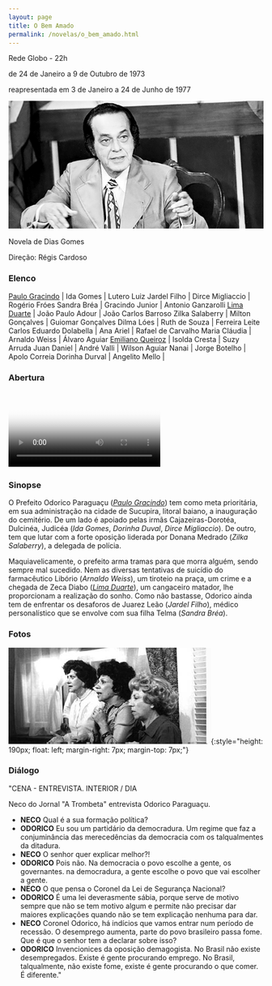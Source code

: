 ```yaml
---
layout: page
title: O Bem Amado
permalink: /novelas/o_bem_amado.html
---
```


Rede Globo - 22h

de 24 de Janeiro a 9 de Outubro de 1973

reapresentada em 3 de Janeiro a 24 de Junho de 1977

![O Bem Amado](/novelas/img/o_bem_amado_logo.jpg)

Novela de Dias Gomes

Direção: Régis Cardoso

### Elenco

[Paulo Gracindo](/novelas/paulo_gracindo.html) | Ida Gomes | Lutero Luiz
Jardel Filho | Dirce Migliaccio | Rogério Fróes
Sandra Bréa | Gracindo Junior | Antonio Ganzarolli
[Lima Duarte](/novelas/lima_duarte.html) | João Paulo Adour | João Carlos Barroso
Zilka Salaberry | Milton Gonçalves | Guiomar Gonçalves
Dilma Lóes | Ruth de Souza | Ferreira Leite
Carlos Eduardo Dolabella | Ana Ariel | Rafael de Carvalho
Maria Cláudia | Arnaldo Weiss | Álvaro Aguiar
[Emiliano Queiroz](/novelas/emiliano_queiroz.html) | Isolda Cresta | Suzy Arruda
Juan Daniel | André Valli | Wilson Aguiar
Nanai | Jorge Botelho | Apolo Correia
Dorinha Durval | Angelito Mello | 

### Abertura

<video poster="/novelas/img/o_bem_amado_abertura.png" id="player" playsinline controls>
    <source src="http://srv.victor3d.com.br/novelas/o_bem_amado_1973.mp4" type="video/mp4">
</video>

### Sinopse

O Prefeito Odorico Paraguaçu (*[Paulo Gracindo](/novelas/paulo_gracindo.html)*) tem como meta prioritária, em sua administração na cidade de Sucupira, litoral baiano, a inauguração do cemitério. De um lado é apoiado pelas irmãs Cajazeiras-Dorotéa, Dulcinéa, Judicéa (*Ida Gomes*, *Dorinha Duval*, *Dirce Migliaccio*). De outro, tem que lutar com a forte oposição liderada por Donana Medrado (*Zilka Salaberry*), a delegada de polícia.

Maquiavelicamente, o prefeito arma tramas para que morra alguém, sendo sempre mal sucedido. Nem as diversas tentativas de suicídio do farmacêutico Libório (*Arnaldo Weiss*), um tiroteio na praça, um crime e a chegada de Zeca Diabo (*[Lima Duarte](/novelas/lima_duarte.html)*), um cangaceiro matador, lhe proporcionam a realização do sonho. Como não bastasse, Odorico ainda tem de enfrentar os desaforos de Juarez Leão (*Jardel Filho*), médico personalístico que se envolve com sua filha Telma (*Sandra Bréa*).

### Fotos

![As Irmãs Cajazeiras assustadas...Deus sabe pelo que?](/novelas/img/o_bem_amado_irmas_cajazeiras.jpg){:style="height: 190px; float: left; margin-right: 7px; margin-top: 7px;"}

### Diálogo

"CENA - ENTREVISTA. INTERIOR / DIA

Neco do Jornal "A Trombeta" entrevista Odorico Paraguaçu.

* **NECO** Qual é a sua formação política?
* **ODORICO** Eu sou um partidário da democradura. Um regime que faz a conjuminância das merecedências da democracia com os talqualmentes da ditadura.
* **NECO** O senhor quer explicar melhor?!
* **ODORICO** Pois não. Na democracia o povo escolhe a gente, os governantes. na democradura, a gente escolhe o povo que vai escolher a gente.
* **NECO** O que pensa o Coronel da Lei de Segurança Nacional?
* **ODORICO** É uma lei deverasmente sábia, porque serve de motivo sempre que não se tem motivo algum e permite não precisar dar maiores explicações quando não se tem explicação nenhuma para dar.
* **NECO** Coronel Odorico, há indícios que vamos entrar num período de recessão. O desemprego aumenta, parte do povo brasileiro passa fome. Que é que o senhor tem a declarar sobre isso?
* **ODORICO** Invencionices da oposição demagogista. No Brasil não existe desempregados. Existe é gente procurando emprego. No Brasil, talqualmente, não existe fome, existe é gente procurando o que comer. É diferente."
